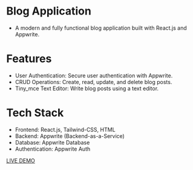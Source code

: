 # Blog Application
 * A modern and fully functional blog application built with React.js and Appwrite.

# Features
 * User Authentication: Secure user authentication with Appwrite.
 * CRUD Operations: Create, read, update, and delete blog posts.
 * Tiny_mce Text Editor: Write blog posts using a  text editor.
# Tech Stack
 * Frontend: React.js, Tailwind-CSS, HTML
 * Backend: Appwrite (Backend-as-a-Service)
 * Database: Appwrite Database
 * Authentication: Appwrite Auth

 [LIVE DEMO](https://bloga-app.netlify.app/)


